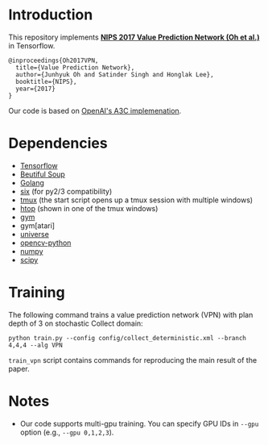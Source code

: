 # Introduction
This repository implements **[NIPS 2017 Value Prediction Network (Oh et al.)](https://arxiv.org/abs/1707.03497)** in Tensorflow.
```
@inproceedings{Oh2017VPN,
  title={Value Prediction Network},
  author={Junhyuk Oh and Satinder Singh and Honglak Lee},
  booktitle={NIPS},
  year={2017}
}
```
Our code is based on [OpenAI's A3C implemenation](https://github.com/openai/universe-starter-agent).

# Dependencies
 * [Tensorflow](https://www.tensorflow.org/install/)
 * [Beutiful Soup](https://www.crummy.com/software/BeautifulSoup/bs4/doc/)
 * [Golang](https://golang.org/doc/install)
 * [six](https://pypi.python.org/pypi/six) (for py2/3 compatibility)
 * [tmux](https://tmux.github.io/) (the start script opens up a tmux session with multiple windows)
 * [htop](https://hisham.hm/htop/) (shown in one of the tmux windows)
 * [gym](https://pypi.python.org/pypi/gym)
 * gym[atari]
 * [universe](https://pypi.python.org/pypi/universe)
 * [opencv-python](https://pypi.python.org/pypi/opencv-python)
 * [numpy](https://pypi.python.org/pypi/numpy)
 * [scipy](https://pypi.python.org/pypi/scipy)

# Training
The following command trains a value prediction network (VPN) with plan depth of 3 on stochastic Collect domain:
```
python train.py --config config/collect_deterministic.xml --branch 4,4,4 --alg VPN
```
`train_vpn` script contains commands for reproducing the main result of the paper.

# Notes
* Our code supports multi-gpu training. You can specify GPU IDs in `--gpu` option (e.g., `--gpu 0,1,2,3`). 
